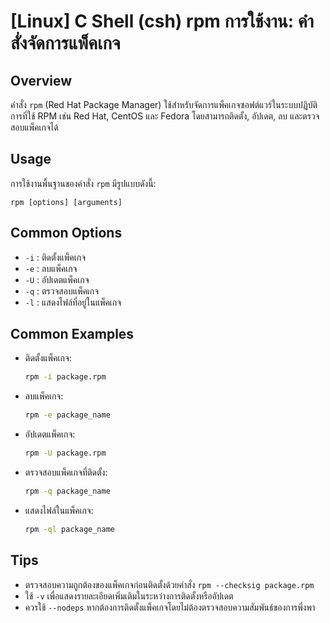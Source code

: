 # [Linux] C Shell (csh) rpm การใช้งาน: คำสั่งจัดการแพ็คเกจ

## Overview
คำสั่ง `rpm` (Red Hat Package Manager) ใช้สำหรับจัดการแพ็คเกจซอฟต์แวร์ในระบบปฏิบัติการที่ใช้ RPM เช่น Red Hat, CentOS และ Fedora โดยสามารถติดตั้ง, อัปเดต, ลบ และตรวจสอบแพ็คเกจได้

## Usage
การใช้งานพื้นฐานของคำสั่ง `rpm` มีรูปแบบดังนี้:

```
rpm [options] [arguments]
```

## Common Options
- `-i` : ติดตั้งแพ็คเกจ
- `-e` : ลบแพ็คเกจ
- `-U` : อัปเดตแพ็คเกจ
- `-q` : ตรวจสอบแพ็คเกจ
- `-l` : แสดงไฟล์ที่อยู่ในแพ็คเกจ

## Common Examples
- ติดตั้งแพ็คเกจ:
  ```bash
  rpm -i package.rpm
  ```

- ลบแพ็คเกจ:
  ```bash
  rpm -e package_name
  ```

- อัปเดตแพ็คเกจ:
  ```bash
  rpm -U package.rpm
  ```

- ตรวจสอบแพ็คเกจที่ติดตั้ง:
  ```bash
  rpm -q package_name
  ```

- แสดงไฟล์ในแพ็คเกจ:
  ```bash
  rpm -ql package_name
  ```

## Tips
- ตรวจสอบความถูกต้องของแพ็คเกจก่อนติดตั้งด้วยคำสั่ง `rpm --checksig package.rpm`
- ใช้ `-v` เพื่อแสดงรายละเอียดเพิ่มเติมในระหว่างการติดตั้งหรืออัปเดต
- ควรใช้ `--nodeps` หากต้องการติดตั้งแพ็คเกจโดยไม่ต้องตรวจสอบความสัมพันธ์ของการพึ่งพา
